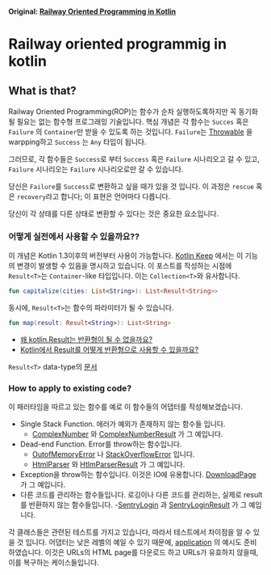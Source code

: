 #### Original: [Railway Oriented Programming in Kotlin](https://www.greenbird.com/news/railway-oriented-programming-in-kotlin)


# Railway oriented programmig in kotlin
## What is that?
Railway Oriented Programming(ROP)는 함수가 순차 실행하도록하지만 꼭 동기화 될 필요는 없는 함수형 프로그래밍 기술입니다. 핵심 개념은 각 함수는 `Succes` 혹은 `Failure` 의 `Container`만 받을 수 있도록 하는 것입니다. `Failure`는 [Throwable](https://docs.oracle.com/javase/7/docs/api/java/lang/Throwable.html) 을 warpping하고 `Success` 는 `Any` 타입이 됩니다.

그러므로, 각 함수들은 `Success`로 부터 `Success` 혹은 `Failure` 시나리오고 갈 수 있고, `Failure` 시나리오는 `Failure` 시나리오로만 갈 수 있습니다.

당신은 `Failure`를 `Success`로 변환하고 싶을 때가 있을 것 입니다. 이 과정은 `rescue` 혹은 `recovery`라고 합니다; 이 표현은 언어마다 다릅니다.

당신이 각 상태를 다른 상태로 변환할 수 있다는 것은 중요한 요소입니다.

### 어떻게 실전에서 사용할 수 있을까요??
이 개념은 Kotlin 1.3이후의 버전부터 사용이 가능합니다. [Kotlin Keep](https://github.com/Kotlin/KEEP/blob/master/proposals/stdlib/result.md#encapsulate-successful-or-failed-function-execution) 에서는 이 기능의 변경이 발생할 수 있음을 명시하고 있습니다. 이 포스트를 작성하는 시점에 `Result<T>`는 `Container`-like 타입입니다. 이는 `Collection<T>`와 유사합니다.
```kotlin
fun capitalize(cities: List<String>): List<Result<String>>
```

동시에, `Result<T>`는 함수의 파라미터가 될 수 있습니다.

```kotlin
fun map(result: Result<String>): List<String>
```
- [왜 kotlin.Result는 반환형이 될 수 없을까요?](https://stackoverflow.com/questions/52631827/why-cant-kotlin-result-be-used-as-a-return-type)
- [Kotlin에서 Result를 어떻게 반환형으로 사용할 수 있을까요?](https://stackoverflow.com/questions/61223609/how-to-allow-resultt-to-be-return-type-in-kotlin)

`Result<T>` data-type의 [문서](https://kotlinlang.org/api/latest/jvm/stdlib/kotlin/-result/)

### How to apply to existing code?
이 패러타임을 따르고 있는 함수를 예로 이 함수들의 어댑터를 작성해보겠습니다.
- Single Stack Function. 에러가 예외가 존재하지 않는 함수들 입니다.
  - [ComplexNumber](https://github.com/ChameleonTartu/railway-oriented-programming-presentation/blob/master/src/main/kotlin/no/example/service/singletrackfunctions/ComplexNumber.kt#L8) 와 [ComplexNumberResult](https://github.com/ChameleonTartu/railway-oriented-programming-presentation/blob/master/src/main/kotlin/no/example/service/singletrackfunctions/ComplexNumberResult.kt#L10) 가 그 예입니다.
- Dead-end Function. Error를 throw하는 함수입니다.
  - [OutofMemoryError](https://docs.oracle.com/javase/8/docs/technotes/guides/troubleshoot/memleaks002.html) 나 [StackOverflowError](https://docs.oracle.com/javase/8/docs/technotes/guides/troubleshoot/memleaks002.html) 입니다.
  - [HtmlParser](https://github.com/ChameleonTartu/railway-oriented-programming-presentation/blob/master/src/main/kotlin/no/example/service/deadendfunctions/HtmlParser.kt#L3) 와 [HtlmParserResult](https://github.com/ChameleonTartu/railway-oriented-programming-presentation/blob/master/src/main/kotlin/no/example/service/deadendfunctions/HtmlParserResult.kt) 가 그 예입니다.
- Exception을 throw하는 함수입니다. 이것은 IO에 유용합니다. [DownloadPage](https://github.com/ChameleonTartu/railway-oriented-programming-presentation/blob/master/src/main/kotlin/no/example/service/throwexceptionsfunctions/DownloadPage.kt#L9) 가 그 예입니다.
- 다른 코드를 관리하는 함수들입니다. 로깅이나 다른 코드를 관리하는, 실제로 result를 반환하지 않는 함수들입니다.
  -[SentryLogin](https://github.com/ChameleonTartu/railway-oriented-programming-presentation/blob/master/src/main/kotlin/no/example/service/supervisoryfunctions/SentryLogin.kt#L14) 과 [SentryLoginResult](https://github.com/ChameleonTartu/railway-oriented-programming-presentation/blob/master/src/main/kotlin/no/example/service/supervisoryfunctions/SentryLoginResult.kt#L5) 가 그 예입니다.

각 클래스들은 관련된 테스트를 가지고 있습니다, 따라서 테스트에서 차이점을 알 수 있을 것 입니다. 어댑터는 낮은 레벨의 예일 수 있기 때문에, [application](https://github.com/ChameleonTartu/railway-oriented-programming-presentation/blob/master/src/main/kotlin/no/example/Application.kt#L7) 의 예시도 준비하였습니다. 이것은 URLs의 HTML page를 다운로드 하고 URLs가 유효하지 않을때, 이를 복구하는 케이스들입니다.
